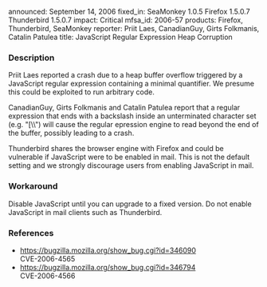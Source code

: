 announced: September 14, 2006
fixed_in: SeaMonkey 1.0.5
          Firefox 1.5.0.7
          Thunderbird 1.5.0.7
impact: Critical
mfsa_id: 2006-57
products: Firefox, Thunderbird, SeaMonkey
reporter: Priit Laes, CanadianGuy, Girts Folkmanis, Catalin Patulea
title: JavaScript Regular Expression Heap Corruption

<h3>Description</h3>

<p>Priit Laes reported a crash due to a heap buffer overflow triggered
by a JavaScript regular expression containing
a minimal quantifier. We presume this could be exploited to run
arbitrary code.</p>

<p>CanadianGuy, Girts Folkmanis and Catalin Patulea report that a regular
expression that ends with a backslash inside an unterminated
character set (e.g. "[\\") will cause the regular epression engine
to read beyond the end of the buffer, possibly leading to a crash.</p>

<p class="note">Thunderbird shares the browser engine with Firefox
and could be vulnerable if JavaScript were to be enabled in mail. This is not
the default setting and we strongly discourage users from enabling
JavaScript in mail.</p>

<h3>Workaround</h3>

<p>Disable JavaScript until you can upgrade to a fixed version. Do not enable
JavaScript in mail clients such as Thunderbird.</p>

<h3>References</h3>

<ul>
<li><a href="https://bugzilla.mozilla.org/show_bug.cgi?id=346090">
https://bugzilla.mozilla.org/show_bug.cgi?id=346090</a><br/>
CVE-2006-4565</li>
<li><a href="https://bugzilla.mozilla.org/show_bug.cgi?id=346794">
https://bugzilla.mozilla.org/show_bug.cgi?id=346794</a><br/>
CVE-2006-4566</li>
</ul>



